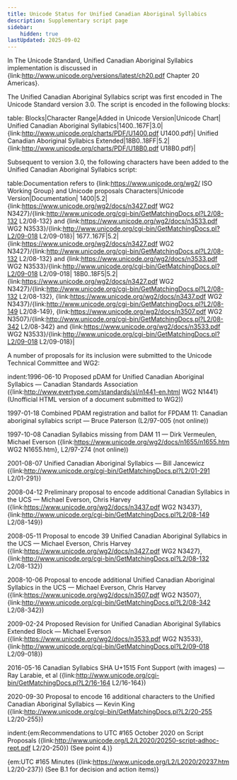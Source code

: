 ```yaml
---
title: Unicode Status for Unified Canadian Aboriginal Syllabics
description: Supplementary script page
sidebar:
    hidden: true
lastUpdated: 2025-09-02
---
```


In The Unicode Standard, Unified Canadian Aboriginal Syllabics implementation is discussed in {link:http://www.unicode.org/versions/latest/ch20.pdf Chapter 20 Americas}.

[comment]: # (end of intro)

[comment]: # (start of blocks)

The Unified Canadian Aboriginal Syllabics script was first encoded in The Unicode Standard version 3.0. The script is encoded in the following blocks:

table:
Blocks|Character Range|Added in Unicode Version|Unicode Chart|
Unified Canadian Aboriginal Syllabics|1400..167F|3.0|{link:http://www.unicode.org/charts/PDF/U1400.pdf U1400.pdf}|
Unified Canadian Aboriginal Syllabics Extended|18B0..18FF|5.2|{link:http://www.unicode.org/charts/PDF/U18B0.pdf U18B0.pdf}|

[comment]: # (end of blocks)

[comment]: # (start of chars)

Subsequent to version 3.0, the following characters have been added to the Unified Canadian Aboriginal Syllabics script:

table:Documentation refers to {link:https://www.unicode.org/wg2/ ISO Working Group} and Unicode proposals
Characters|Unicode Version|Documentation|
1400|5.2|{link:https://www.unicode.org/wg2/docs/n3427.pdf WG2 N3427}/{link:http://www.unicode.org/cgi-bin/GetMatchingDocs.pl?L2/08-132 L2/08-132} and {link:https://www.unicode.org/wg2/docs/n3533.pdf WG2 N3533}/{link:http://www.unicode.org/cgi-bin/GetMatchingDocs.pl?L2/09-018 L2/09-018}|
1677..167F|5.2|{link:https://www.unicode.org/wg2/docs/n3427.pdf WG2 N3427}/{link:http://www.unicode.org/cgi-bin/GetMatchingDocs.pl?L2/08-132 L2/08-132} and {link:https://www.unicode.org/wg2/docs/n3533.pdf WG2 N3533}/{link:http://www.unicode.org/cgi-bin/GetMatchingDocs.pl?L2/09-018 L2/09-018|
18B0..18F5|5.2|{link:https://www.unicode.org/wg2/docs/n3427.pdf WG2 N3427}/{link:http://www.unicode.org/cgi-bin/GetMatchingDocs.pl?L2/08-132  L2/08-132}, {link:https://www.unicode.org/wg2/docs/n3437.pdf WG2 N3437}/{link:http://www.unicode.org/cgi-bin/GetMatchingDocs.pl?L2/08-149 L2/08-149}, {link:https://www.unicode.org/wg2/docs/n3507.pdf WG2 N3507}/{link:http://www.unicode.org/cgi-bin/GetMatchingDocs.pl?L2/08-342 L2/08-342} and {link:https://www.unicode.org/wg2/docs/n3533.pdf WG2 N3533}/{link:http://www.unicode.org/cgi-bin/GetMatchingDocs.pl?L2/09-018 L2/09-018}|

[comment]: # (end of chars)

[comment]: # (start of rest)

A number of proposals for its inclusion were submitted to the Unicode Technical Committee and WG2:

indent:1996-06-10 Proposed pDAM for Unified Canadian Aboriginal Syllabics — Canadian Standards Association ({link:http://www.evertype.com/standards/sl/n1441-en.html WG2 N1441} (Unofficial HTML version of a document submitted to WG2))

1997-01-18 Combined PDAM registration and ballot for FPDAM 11: Canadian aboriginal syllabics script — Bruce Paterson (L2/97-005  (not online))

1997-10-08 Canadian Syllabics missing from DAM 11 — Dirk Vermeulen, Michael Everson       ({link:https://www.unicode.org/wg2/docs/n1655/n1655.htm WG2 N1655.htm}, L2/97-274 (not online))

2001-08-07 Unified Canadian Aboriginal Syllabics — Bill Jancewicz ({link:http://www.unicode.org/cgi-bin/GetMatchingDocs.pl?L2/01-291 L2/01-291})

2008-04-12 Preliminary proposal to encode additional Canadian Syllabics in the UCS — Michael Everson, Chris Harvey ({link:https://www.unicode.org/wg2/docs/n3437.pdf WG2 N3437}, {link:http://www.unicode.org/cgi-bin/GetMatchingDocs.pl?L2/08-149 L2/08-149})

2008-05-11 Proposal to encode 39 Unified Canadian Aboriginal Syllabics in the UCS — Michael Everson, Chris Harvey ({link:https://www.unicode.org/wg2/docs/n3427.pdf WG2 N3427}, {link:http://www.unicode.org/cgi-bin/GetMatchingDocs.pl?L2/08-132 L2/08-132}) 

2008-10-06 Proposal to encode additional Unified Canadian Aboriginal Syllabics in the UCS — Michael Everson, Chris Harvey ({link:https://www.unicode.org/wg2/docs/n3507.pdf WG2 N3507}, {link:http://www.unicode.org/cgi-bin/GetMatchingDocs.pl?L2/08-342 L2/08-342})

2009-02-24 Proposed Revision for Unified Canadian Aboriginal Syllabics Extended Block — Michael Everson  ({link:https://www.unicode.org/wg2/docs/n3533.pdf WG2 N3533}, {link:http://www.unicode.org/cgi-bin/GetMatchingDocs.pl?L2/09-018 L2/09-018})

2016-05-16 Canadian Syllabics SHA U+1515 Font Support (with images) — Ray Larabie, et al ({link:http://www.unicode.org/cgi-bin/GetMatchingDocs.pl?L2/16-164 L2/16-164})

2020-09-30 Proposal to encode 16 additional characters to the Unified Canadian Aboriginal Syllabics — Kevin King ({link:http://www.unicode.org/cgi-bin/GetMatchingDocs.pl?L2/20-255 L2/20-255})

indent:{em:Recommendations to UTC #165 October 2020 on Script Proposals ({link:http://www.unicode.org/L2/L2020/20250-script-adhoc-rept.pdf L2/20-250}) (See point 4.)}

{em:UTC #165 Minutes ({link:https://www.unicode.org/L2/L2020/20237.htm L2/20-237}) (See B.1 for decision and action items)}
